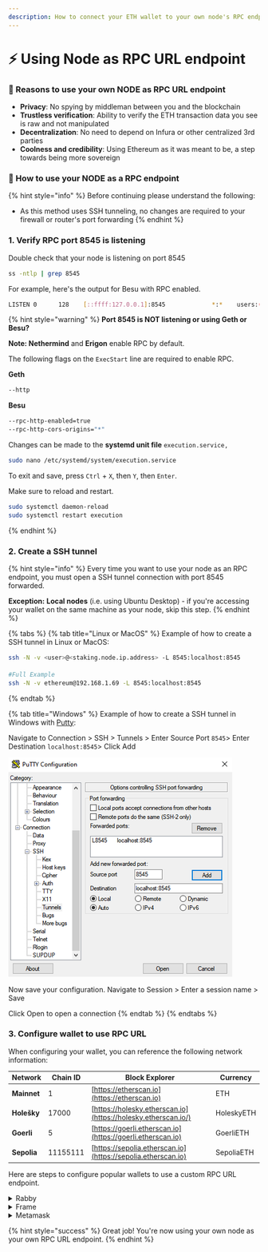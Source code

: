 ```yaml
---
description: How to connect your ETH wallet to your own node's RPC endpoint
---
```


# ⚡ Using Node as RPC URL endpoint

### :tada: Reasons to use your own NODE as RPC URL endpoint

* **Privacy**: No spying by middleman between you and the blockchain
* **Trustless verification**: Ability to verify the ETH transaction data you see is raw and not manipulated
* **Decentralization**: No need to depend on Infura or other centralized 3rd parties
* **Coolness and credibility**: Using Ethereum as it was meant to be, a step towards being more sovereign

### :robot: How to use your NODE as a RPC endpoint

{% hint style="info" %}
Before continuing please understand the following:

* As this method uses SSH tunneling, no changes are required to your firewall or router's port forwarding
{% endhint %}

### 1. Verify RPC port 8545 is listening

Double check that your node is listening on port 8545&#x20;

```bash
ss -ntlp | grep 8545
```

For example, here's the output for Besu with RPC enabled.

```bash
LISTEN 0      128    [::ffff:127.0.0.1]:8545             *:*    users:(("java",pid=26453,fd=433))
```

{% hint style="warning" %}
**Port 8545 is NOT listening or using Geth or Besu?**



**Note: Nethermind** and **Erigon** enable RPC by default.



The following flags on the `ExecStart` line are required to enable RPC.



**Geth**

```bash
--http
```

**Besu**

```bash
--rpc-http-enabled=true
--rpc-http-cors-origins="*"
```



Changes can be made to the **systemd unit file** `execution.service,`

```bash
sudo nano /etc/systemd/system/execution.service
```

To exit and save, press `Ctrl` + `X`, then `Y`, then `Enter`.



Make sure to reload and restart.

```bash
sudo systemctl daemon-reload
sudo systemctl restart execution
```
{% endhint %}

### 2. Create a SSH tunnel

{% hint style="info" %}
Every time you want to use your node as an RPC endpoint, you must open a SSH tunnel connection with port 8545 forwarded.



**Exception:** **Local nodes** (i.e. using Ubuntu Desktop) - if you're accessing your wallet on the same machine as your node, skip this step.
{% endhint %}

{% tabs %}
{% tab title="Linux or MacOS" %}
Example of how to create a SSH tunnel in Linux or MacOS:

```bash
ssh -N -v <user>@<staking.node.ip.address> -L 8545:localhost:8545

#Full Example
ssh -N -v ethereum@192.168.1.69 -L 8545:localhost:8545
```
{% endtab %}

{% tab title="Windows" %}
Example of how to create a SSH tunnel in Windows with [Putty](https://putty.org/):

Navigate to Connection > SSH > Tunnels > Enter Source Port `8545`> Enter Destination `localhost:8545`> Click Add

![](../../../../.gitbook/assets/8545.png)

Now save your configuration. Navigate to Session > Enter a session name > Save

Click Open to open a connection
{% endtab %}
{% endtabs %}

### 3. Configure wallet to use RPC URL

When configuring your wallet, you can reference the following network information:

| Network     | Chain ID | Block Explorer                                                | Currency   |
| ----------- | -------- | ------------------------------------------------------------- | ---------- |
| **Mainnet** | 1        | [https://etherscan.io](https://etherscan.io)                  | ETH        |
| **Holešky** | 17000    | [https://holesky.etherscan.io](https://holesky.etherscan.io/) | HoleskyETH |
| **Goerli**  | 5        | [https://goerli.etherscan.io](https://goerli.etherscan.io)    | GoerliETH  |
| **Sepolia** | 11155111 | [https://sepolia.etherscan.io](https://sepolia.etherscan.io)  | SepoliaETH |

Here are steps to configure popular wallets to use a custom RPC URL endpoint.

<details>

<summary>Rabby</summary>

Download from [https://rabby.io](https://rabby.io/)

1. Click **More**
2. Click **Custom RPC**
3. Click **Add RPC**
4. Select the network. If testnet, you might need to go back a menu and enable testnets.
5. Fill in the **RPC URL** as **http://127.0.0.1:8545**
6. Rabby will now show your balances with this RPC.

Example of Adding a Network:

![](../../../../.gitbook/assets/rabby.png)

</details>

<details>

<summary>Frame</summary>

Download from [https://frame.sh](https://frame.sh/)

1. Open **Chains**
2. Either add to an existing chain (i.e. Mainnet) or Click "**Add New Chain"**
3. Fill in **Primary (if new chain) or Secondary (if existing chain) RPC URL** as **http://localhost:8545**
4. If required, fill in **Chain name**, **Chain ID**, **Native symbol**, **Native Currency Name** and **Block Explorer** with data from above table
5. Click **ADD CHAIN button**
6. Frame will now display your balances with this RPC.

Example of Adding a Network:

![](../../../../.gitbook/assets/frame.png)

</details>

<details>

<summary>Metamask</summary>

Download from [https://metamask.io](https://metamask.io/)

1. Open **Settings**
2. Open **Networks**
3. Click "**Add a network**" > **Add a network manually**
4. Fill in **New RPC URL** as **http://localhost:8545**
5. Fill in **Network name**, **Chain ID**, **Currency symbol**, and **Block Explorer** with data from above table
6. Click **Save button**
7. Finally, click the top left button and "**Select a Network**", the network which you just added.

Example of Adding a Network:

![](../../../../.gitbook/assets/meta.png)

</details>

{% hint style="success" %}
Great job! You're now using your own node as your own RPC URL endpoint.
{% endhint %}
